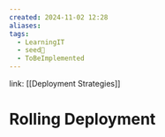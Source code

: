 ```yaml
---
created: 2024-11-02 12:28
aliases: 
tags:
  - LearningIT
  - seed🌱
  - ToBeImplemented
---
```


link: [[Deployment Strategies]]

# Rolling Deployment
